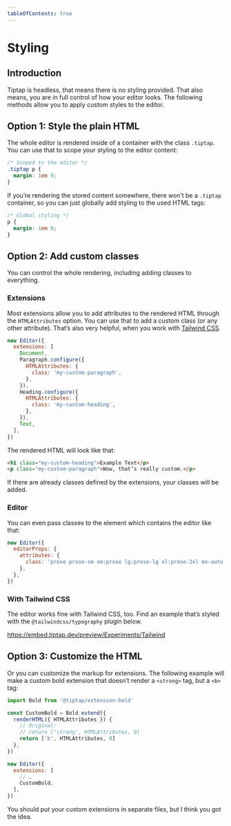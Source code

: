 ```yaml
---
tableOfContents: true
---
```


# Styling

## Introduction
Tiptap is headless, that means there is no styling provided. That also means, you are in full control of how your editor looks. The following methods allow you to apply custom styles to the editor.

## Option 1: Style the plain HTML
The whole editor is rendered inside of a container with the class `.tiptap`. You can use that to scope your styling to the editor content:

```css
/* Scoped to the editor */
.tiptap p {
  margin: 1em 0;
}
```

If you’re rendering the stored content somewhere, there won’t be a `.tiptap` container, so you can just globally add styling to the used HTML tags:

```css
/* Global styling */
p {
  margin: 1em 0;
}
```


## Option 2: Add custom classes
You can control the whole rendering, including adding classes to everything.

### Extensions
Most extensions allow you to add attributes to the rendered HTML through the `HTMLAttributes` option. You can use that to add a custom class (or any other attribute). That’s also very helpful, when you work with [Tailwind CSS](https://tailwindcss.com/).

```js
new Editor({
  extensions: [
    Document,
    Paragraph.configure({
      HTMLAttributes: {
        class: 'my-custom-paragraph',
      },
    }),
    Heading.configure({
      HTMLAttributes: {
        class: 'my-custom-heading',
      },
    }),
    Text,
  ],
})
```

The rendered HTML will look like that:

```html
<h1 class="my-custom-heading">Example Text</p>
<p class="my-custom-paragraph">Wow, that’s really custom.</p>
```

If there are already classes defined by the extensions, your classes will be added.

### Editor
You can even pass classes to the element which contains the editor like that:

```js
new Editor({
  editorProps: {
    attributes: {
      class: 'prose prose-sm sm:prose lg:prose-lg xl:prose-2xl mx-auto focus:outline-none',
    },
  },
})
```

### With Tailwind CSS
The editor works fine with Tailwind CSS, too. Find an example that’s styled with the `@tailwindcss/typography` plugin below.

https://embed.tiptap.dev/preview/Experiments/Tailwind

## Option 3: Customize the HTML
Or you can customize the markup for extensions. The following example will make a custom bold extension that doesn’t render a `<strong>` tag, but a `<b>` tag:

```js
import Bold from '@tiptap/extension-bold'

const CustomBold = Bold.extend({
  renderHTML({ HTMLAttributes }) {
    // Original:
    // return ['strong', HTMLAttributes, 0]
    return ['b', HTMLAttributes, 0]
  },
})

new Editor({
  extensions: [
    // …
    CustomBold,
  ],
})
```

You should put your custom extensions in separate files, but I think you got the idea.
